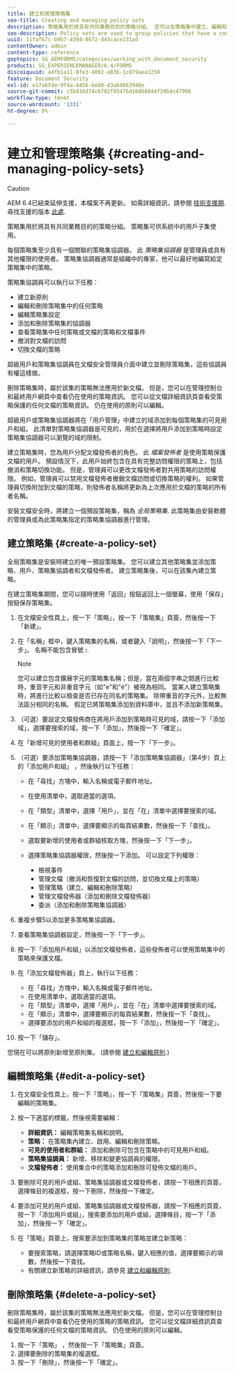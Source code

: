 ```yaml
---
title: 建立和管理策略集
seo-title: Creating and managing policy sets
description: 策略集用於將具有共同業務目的的策略分組。 您可以在策略集中建立、編輯和刪除策略。
seo-description: Policy sets are used to group policies that have a common business purpose. You can create, edit and delete policies in a policy set.
uuid: 11faf67c-b9b7-4394-8672-d43cace131ad
contentOwner: admin
content-type: reference
geptopics: SG_AEMFORMS/categories/working_with_document_security
products: SG_EXPERIENCEMANAGER/6.4/FORMS
discoiquuid: a4fb1a11-8fe3-4092-a036-1c079aea1250
feature: Document Security
exl-id: e17ab7de-9f4a-4456-be80-43ab9663940e
source-git-commit: c5b816d74c6f02f85476d16868844f39b4c47996
workflow-type: tm+mt
source-wordcount: '1331'
ht-degree: 0%

---
```


# 建立和管理策略集 {#creating-and-managing-policy-sets}

>[!CAUTION]
>
>AEM 6.4已結束延伸支援，本檔案不再更新。 如需詳細資訊，請參閱 [技術支援期](https://helpx.adobe.com//tw/support/programs/eol-matrix.html). 尋找支援的版本 [此處](https://experienceleague.adobe.com/docs/).

策略集用於將具有共同業務目的的策略分組。 策略集可供系統中的用戶子集使用。

每個策略集至少具有一個關聯的策略集協調器。 此 *策略集協調器* 是管理員或具有其他權限的使用者。 策略集協調器通常是組織中的專家，他可以最好地編寫給定策略集中的策略。

策略集協調員可以執行以下任務：

* 建立新原則
* 編輯和刪除策略集中的任何策略
* 編輯策略集設定
* 添加和刪除策略集的協調器
* 查看策略集中任何策略或文檔的策略和文檔事件
* 撤消對文檔的訪問
* 切換文檔的策略

超級用戶和策略集協調員在文檔安全管理員介面中建立並刪除策略集，這些協調員有權這樣做。

刪除策略集時，屬於該集的策略無法應用於新文檔。 但是，您可以在管理控制台和最終用戶網頁中查看仍在使用的策略資訊。 您可以從文檔詳細資訊頁查看受策略保護的任何文檔的策略資訊。 仍在使用的原則可以編輯。

超級用戶或策略集協調器將在「用戶管理」中建立的域添加到每個策略集的可見用戶和組。 此清單對策略集協調器是可見的，用於在選擇將用戶添加到策略時設定策略集協調器可以瀏覽的域的限制。

建立策略集時，您為用戶分配文檔發佈者的角色。 此 *檔案發佈者* 是使用策略保護文檔的用戶。 預設情況下，此用戶始終包含在具有完整訪問權限的策略上，包括撤消和策略切換功能。 但是，管理員可以更改文檔發佈者對共用策略的訪問權限。 例如，管理員可以禁用文檔發佈者撤銷文檔訪問或切換策略的權利。 如果管理員切換附加到文檔的策略，則發佈者名稱將更新為上次應用於文檔的策略的所有者名稱。

安裝文檔安全時，將建立一個預設策略集，稱為 *全局策略集*. 此策略集由安裝軟體的管理員或為此策略集指定的策略集協調器進行管理。

## 建立策略集 {#create-a-policy-set}

全局策略集是安裝時建立的唯一預設策略集。 您可以建立其他策略集並添加策略、用戶、策略集協調者和文檔發佈者。 建立策略集後，可以在該集內建立策略。

在建立策略集期間，您可以隨時使用「返回」按鈕返回上一個螢幕，使用「保存」按鈕保存策略集。

1. 在文檔安全性頁上，按一下「策略」，按一下「策略集」頁簽，然後按一下「新建」。
1. 在「名稱」框中，鍵入策略集的名稱，或者鍵入「說明」，然後按一下「下一步」。 名稱不能包含冒號 **:**.

   >[!NOTE]
   >
   >您可以建立包含擴展字元的策略集名稱；但是，當在兩個字串之間進行比較時，重音字元和非重音字元（如&quot;e&quot;和&quot;é&quot;）被視為相同。 當某人建立策略集時，將進行比較以檢查是否已存在同名的策略集。 除帶重音的字元外，比較無法區分相同的名稱。 假定已將策略集添加到資料庫中，並且不添加新策略集。

1. （可選）要設定文檔發佈商在將用戶添加到策略時可見的域，請按一下「添加域」，選擇要搜索的域，按一下「添加」，然後按一下「確定」。
1. 在「新增可見的使用者和群組」頁面上，按一下「下一步」。
1. （可選）要添加策略集協調器，請按一下「添加策略集協調器」（第4步）頁上的「添加用戶和組」 ，然後執行以下任務：

   * 在「尋找」方塊中，輸入名稱或電子郵件地址。
   * 在使用清單中，選取適當的選項。
   * 在「類型」清單中，選擇「用戶」，並在「在」清單中選擇要搜索的域。
   * 在「顯示」清單中，選擇要顯示的每頁結果數，然後按一下「查找」。
   * 選取要新增的使用者或群組核取方塊，然後按一下「下一步」。
   * 選擇策略集協調器權限，然後按一下添加。 可以設定下列權限：

      * 檢視事件
      * 管理文檔（撤消和恢復對文檔的訪問，並切換文檔上的策略）
      * 管理策略（建立、編輯和刪除策略）
      * 管理文檔發佈器（添加和刪除文檔發佈器）
      * 委派（添加和刪除策略集協調器）

1. 重複步驟5以添加更多策略集協調器。
1. 查看策略集協調器設定，然後按一下「下一步」。
1. 按一下「添加用戶和組」以添加文檔發佈者，這些發佈者可以使用策略集中的策略來保護文檔。
1. 在「添加文檔發佈器」頁上，執行以下任務：

   * 在「尋找」方塊中，輸入名稱或電子郵件地址。
   * 在使用清單中，選取適當的選項。
   * 在「類型」清單中，選擇「用戶」，並在「在」清單中選擇要搜索的域。
   * 在「顯示」清單中，選擇要顯示的每頁結果數，然後按一下「查找」。
   * 選擇要添加的用戶和組的複選框，按一下「添加」，然後按一下「確定」。

1. 按一下「儲存」。

您現在可以將原則新增至原則集。 (請參閱 [建立和編輯原則](/help/forms/using/admin-help/creating-policies.md#creating-and-editing-policies).)

## 編輯策略集 {#edit-a-policy-set}

1. 在文檔安全性頁上，按一下「策略」，按一下「策略集」頁簽，然後按一下要編輯的策略集。
1. 按一下適當的標籤，然後視需要編輯：

   * **詳細資訊：** 編輯策略集名稱和說明。
   * **策略：** 在策略集內建立、啟用、編輯和刪除策略。
   * **可見的使用者和群組：** 添加和刪除可包含在策略中的可見用戶和組。
   * **策略集協調員：** 新增、移除和變更協調員的權限。
   * **文檔發佈者：** 使用集合中的策略添加和刪除可發佈文檔的用戶。

1. 要刪除可見的用戶或組、策略集協調器或文檔發佈者，請按一下相應的頁簽，選擇條目的複選框，按一下刪除，然後按一下確定。
1. 要添加可見的用戶或組、策略集協調器或文檔發佈器，請按一下相應的頁簽，按一下「添加用戶或組」，搜索要添加的用戶或組，選擇條目，按一下「添加」，然後按一下「確定」。
1. 在「策略」頁簽上，搜索要添加到策略集的策略並建立新策略：

   * 要搜索策略，請選擇策略ID或策略名稱，鍵入相應的值，選擇要顯示的項數，然後按一下查找。
   * 有關建立新策略的詳細資訊，請參見 [建立和編輯原則](/help/forms/using/admin-help/creating-policies.md#creating-and-editing-policies).

## 刪除策略集 {#delete-a-policy-set}

刪除策略集時，屬於該集的策略無法應用於新文檔。 但是，您可以在管理控制台和最終用戶網頁中查看仍在使用的策略的策略資訊。 您可以從文檔詳細資訊頁查看受策略保護的任何文檔的策略資訊。 仍在使用的原則可以編輯。

1. 按一下「策略」 ，然後按一下「策略集」頁簽。
1. 選擇要刪除的策略集的複選框。
1. 按一下「刪除」，然後按一下「確定」。
